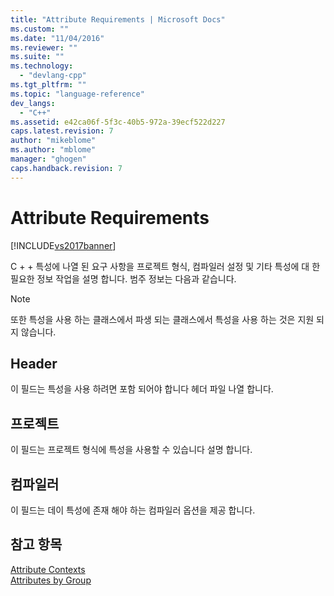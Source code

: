 ```yaml
---
title: "Attribute Requirements | Microsoft Docs"
ms.custom: ""
ms.date: "11/04/2016"
ms.reviewer: ""
ms.suite: ""
ms.technology: 
  - "devlang-cpp"
ms.tgt_pltfrm: ""
ms.topic: "language-reference"
dev_langs: 
  - "C++"
ms.assetid: e42ca06f-5f3c-40b5-972a-39ecf522d227
caps.latest.revision: 7
author: "mikeblome"
ms.author: "mblome"
manager: "ghogen"
caps.handback.revision: 7
---
```

# Attribute Requirements
[!INCLUDE[vs2017banner](../assembler/inline/includes/vs2017banner.md)]

C \+ \+ 특성에 나열 된 요구 사항을 프로젝트 형식, 컴파일러 설정 및 기타 특성에 대 한 필요한 정보 작업을 설명 합니다.  범주 정보는 다음과 같습니다.  
  
> [!NOTE]
>  또한 특성을 사용 하는 클래스에서 파생 되는 클래스에서 특성을 사용 하는 것은 지원 되지 않습니다.  
  
## Header  
 이 필드는 특성을 사용 하려면 포함 되어야 합니다 헤더 파일 나열 합니다.  
  
## 프로젝트  
 이 필드는 프로젝트 형식에 특성을 사용할 수 있습니다 설명 합니다.  
  
## 컴파일러  
 이 필드는 데이 특성에 존재 해야 하는 컴파일러 옵션을 제공 합니다.  
  
## 참고 항목  
 [Attribute Contexts](../windows/attribute-contexts.md)   
 [Attributes by Group](../windows/attributes-by-group.md)